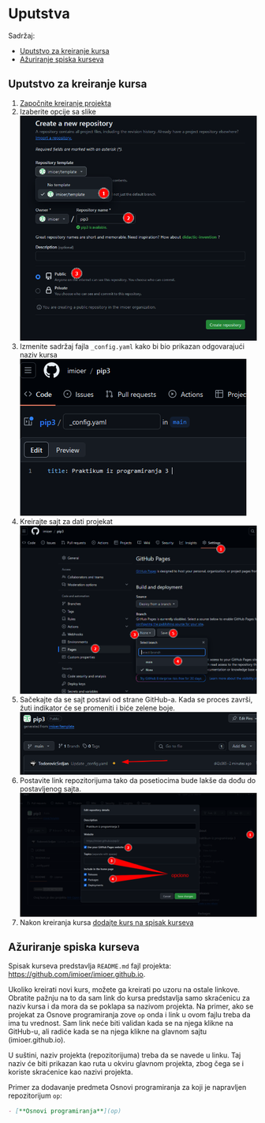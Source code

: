 # Uputstva

Sadržaj:
- [Uputstvo za kreiranje kursa](#uputstvo-za-kreiranje-kursa)
- [Ažuriranje spiska kurseva](#ažuriranje-spiska-kurseva)

## Uputstvo za kreiranje kursa

1. [Započnite kreiranje projekta][new]
2. Izaberite opcije sa slike
![Prikaz izbora u wizard-u za kreiranje projekta][new opcije]
3. Izmenite sadržaj fajla `_config.yaml` kako bi bio prikazan odgovarajući naziv kursa
![Prikaz sadržaja config.yaml fajla][promena naslova]
4. Kreirajte sajt za dati projekat 
![Kreiranje sajta po koracima][kreiranje sajta]
5. Sačekajte da se sajt postavi od strane GitHub-a. Kada se proces završi, žuti indikator će se promeniti i biće zelene boje. 
![Indikator za status deploy-a][status]
6. Postavite link repozitorijuma tako da posetiocima bude lakše da dođu do postavljenog sajta.
![Promena podešavanja repoa][repo conf]
7. Nakon kreiranja kursa [dodajte kurs na spisak kurseva](#ažuriranje-spiska-kurseva)

## Ažuriranje spiska kurseva

Spisak kurseva predstavlja `README.md` fajl projekta: https://github.com/imioer/imioer.github.io.

Ukoliko kreirati novi kurs, možete ga kreirati po uzoru na ostale linkove. Obratite pažnju na to
da sam link do kursa predstavlja samo skraćenicu za naziv kursa i da mora da se poklapa sa nazivom
projekta. Na primer, ako se projekat za Osnove programiranja zove `op` onda i link u ovom fajlu treba 
da ima tu vrednost. Sam link neće biti validan kada se na njega klikne na GitHub-u, ali radiće kada se
na njega klikne na glavnom sajtu (imioer.github.io).

U suštini, naziv projekta (repozitorijuma) treba da se navede u linku. Taj naziv će biti prikazan kao
ruta u okviru glavnom projekta, zbog čega se i koriste skraćenice kao nazivi projekta.

Primer za dodavanje predmeta Osnovi programiranja za koji je napravljen repozitorijum `op`:
```Markdown
- [**Osnovi programiranja**](op)
```

[new]: https://github.com/organizations/imioer/repositories/new
[new opcije]: ./resursi/slike/kreiranje_projekta.png
[promena naslova]: ./resursi/slike/promena_naslova.png
[kreiranje sajta]: ./resursi/slike/deploy.png
[status]: ./resursi/slike/deploy_status.png
[repo conf]: ./resursi/slike/podesavanja_repoa.png
